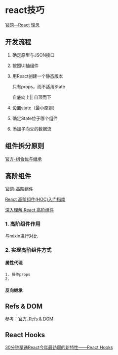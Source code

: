 # react技巧

[官网—React 理念](https://react.docschina.org/docs/thinking-in-react.html)

## 开发流程

1. 确定原型与JSON接口

2. 按照UI抽组件

3. 用React创建一个静态版本

   只有props，而不适用State

   自底向上|| 自顶而下

4. 设置state（最小原则）
5. 确定State位于哪个组件
6. 添加子向父的数据流



## 组件拆分原则

[官方-组合优与继承](https://react.docschina.org/docs/composition-vs-inheritance.html)





## 高阶组件

[官网-高阶组件](https://react.docschina.org/docs/higher-order-components.html)

[React 高阶组件(HOC)入门指南](https://juejin.im/post/5914fb4a0ce4630069d1f3f6)

[深入理解 React 高阶组件](https://zhuanlan.zhihu.com/p/24776678)

### 1. 高阶组件作用

与mixin进行对比



### 2. 实现高阶组件方式

#### 属性代理

 	1. 操作props
 	2. 

#### 反向继承



## Refs & DOM

参考：[官方-Refs & DOM](https://react.docschina.org/docs/refs-and-the-dom.html)





## React Hooks

[30分钟精通React今年最劲爆的新特性——React Hooks](https://juejin.im/post/5be3ea136fb9a049f9121014)